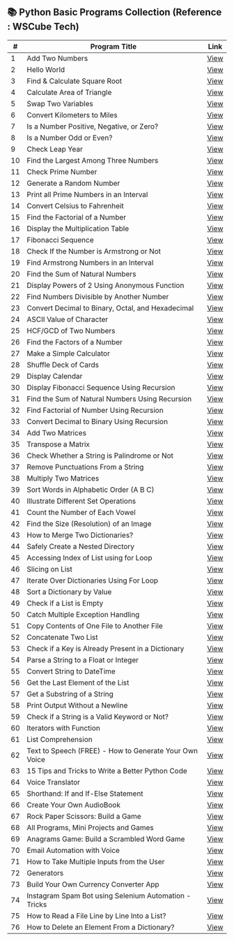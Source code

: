## 📚 Python Basic Programs Collection (Reference : WSCube Tech)

| #  | Program Title                                                  | Link |
|----|----------------------------------------------------------------|------|
| 1  | Add Two Numbers                                                | [View](https://www.online-python.com/1LgSPzrwDG) |
| 2  | Hello World                                                    | [View](https://www.online-python.com/wAgHQm5S9j) |
| 3  | Find & Calculate Square Root                                   | [View](https://www.online-python.com/4yDefOdlbr) |
| 4  | Calculate Area of Triangle                                     | [View](https://www.online-python.com/HInxUNCW7K) |
| 5  | Swap Two Variables                                             | [View](https://www.online-python.com/kA6fEgR3OV) |
| 6  | Convert Kilometers to Miles                                    | [View](https://www.online-python.com/fqxbQXtRCU) |
| 7  | Is a Number Positive, Negative, or Zero?                       | [View](https://www.online-python.com/NdrP08KU7e) |
| 8  | Is a Number Odd or Even?                                       | [View](https://www.online-python.com/DHg7AFx1uU) |
| 9  | Check Leap Year                                                | [View](https://www.online-python.com/XEzAHWcRLT) |
| 10 | Find the Largest Among Three Numbers                           | [View](https://www.online-python.com/qeJRQsbByU) |
| 11 | Check Prime Number                                             | [View](https://www.online-python.com/PEK9kBZlUe) |
| 12 | Generate a Random Number                                       | [View](https://www.online-python.com/t0qkerojD8) |
| 13 | Print all Prime Numbers in an Interval                         | [View](https://www.online-python.com/t5nEBVs7H0) |
| 14 | Convert Celsius to Fahrenheit                                  | [View](https://www.online-python.com/g6etIDZUkf) |
| 15 | Find the Factorial of a Number                                 | [View](https://www.online-python.com/PwO6ekz9dS) |
| 16 | Display the Multiplication Table                               | [View](https://www.online-python.com/LKaqnQSNDT) |
| 17 | Fibonacci Sequence                                             | [View](https://www.online-python.com/W0BU51fFIb) |
| 18 | Check If the Number is Armstrong or Not                        | [View](https://www.online-python.com/FUHe3DKQTt) |
| 19 | Find Armstrong Numbers in an Interval                          | [View](https://www.online-python.com/xrOQb3C2oH) |
| 20 | Find the Sum of Natural Numbers                                | [View](https://www.online-python.com/tygSLp7mRO) |
| 21 | Display Powers of 2 Using Anonymous Function                   | [View](https://www.online-python.com/bdNDEsj3Cq) |
| 22 | Find Numbers Divisible by Another Number                       | [View](https://www.online-python.com/O2Ml1jkVB0) |
| 23 | Convert Decimal to Binary, Octal, and Hexadecimal              | [View](https://www.online-python.com/eMoQabm6cI) |
| 24 | ASCII Value of Character                                       | [View](https://www.online-python.com/MXA4nlFKbz) |
| 25 | HCF/GCD of Two Numbers                                         | [View](https://www.online-python.com/pc4y0PgjvR) |
| 26 | Find the Factors of a Number                                   | [View](https://www.online-python.com/wShDxUl62c) |
| 27 | Make a Simple Calculator                                       | [View](https://www.online-python.com/vm5iHIlwVb) |
| 28 | Shuffle Deck of Cards                                          | [View](https://www.online-python.com/Haf8MDlXtj) |
| 29 | Display Calendar                                               | [View](https://www.online-python.com/QUwxiRlsek) |
| 30 | Display Fibonacci Sequence Using Recursion                     | [View](https://www.online-python.com/xqoTpF4hsC) |
| 31 | Find the Sum of Natural Numbers Using Recursion                | [View](https://www.online-python.com/JcOwx8j6np) |
| 32 | Find Factorial of Number Using Recursion                       | [View](https://www.online-python.com/O4kdsHmPb5) |
| 33 | Convert Decimal to Binary Using Recursion                      | [View](https://www.online-python.com/XAzYdItsEn) |
| 34 | Add Two Matrices                                               | [View](https://www.online-python.com/rhvlFp9BPo) |
| 35 | Transpose a Matrix                                             | [View](https://www.online-python.com/Va9JyY6Hqi) |
| 36 | Check Whether a String is Palindrome or Not                    | [View](https://www.online-python.com/P6gz7yvcOM) |
| 37 | Remove Punctuations From a String                              | [View](https://www.online-python.com/idvTsHCmWj) |
| 38 | Multiply Two Matrices                                          | [View](https://www.online-python.com/4ZqoG6CkVx) |
| 39 | Sort Words in Alphabetic Order (A B C)                         | [View](https://www.online-python.com/Oi1aDYtMqK) |
| 40 | Illustrate Different Set Operations                            | [View](https://www.online-python.com/Pef6ym7T0Z) |
| 41 | Count the Number of Each Vowel                                 | [View](https://www.online-python.com/qWdxIM3Rnp) |
| 42 | Find the Size (Resolution) of an Image                         | [View](https://www.online-python.com/rHfcRdgw9P) |
| 43 | How to Merge Two Dictionaries?                                 | [View](https://www.online-python.com/wQcz9WxfRV) |
| 44 | Safely Create a Nested Directory                               | [View](https://www.online-python.com/yzAl4Gqmg6) |
| 45 | Accessing Index of List using for Loop                         | [View](https://www.online-python.com/4ZQIxrjT6X) |
| 46 | Slicing on List                                                | [View](https://www.online-python.com/0HzmTGtQkL) |
| 47 | Iterate Over Dictionaries Using For Loop                       | [View](https://www.online-python.com/YPUfvm7SGn) |
| 48 | Sort a Dictionary by Value                                     | [View](https://www.online-python.com/KaEgvUTSQm) |
| 49 | Check if a List is Empty                                       | [View](https://www.online-python.com/6FUXhqZHDA) |
| 50 | Catch Multiple Exception Handling                              | [View](https://www.online-python.com/ek9MmRLQ5H) |
| 51 | Copy Contents of One File to Another File                      | [View](https://www.online-python.com/ZFKUhag2wl) |
| 52 | Concatenate Two List                                           | [View](https://www.online-python.com/Cfpl2THE78) |
| 53 | Check if a Key is Already Present in a Dictionary              | [View](https://www.online-python.com/Ke6I1vuOgf) |
| 54 | Parse a String to a Float or Integer                           | [View](https://www.online-python.com/Ke6I1vuOgf) |
| 55 | Convert String to DateTime                                     | [View](https://www.online-python.com/pylKZgAQn0) |
| 56 | Get the Last Element of the List                               | [View](https://www.online-python.com/yShPRL3mZ1) |
| 57 | Get a Substring of a String                                    | [View](https://www.online-python.com/gonjtdT5VX) |
| 58 | Print Output Without a Newline                                 | [View](https://www.online-python.com/5Gocat4VqH) |
| 59 | Check if a String is a Valid Keyword or Not?                   | [View](https://www.online-python.com/3D20SIc4Ra) |
| 60 | Iterators with Function                                        | [View](https://www.online-python.com/QW0PfL5273) |
| 61 | List Comprehension                                             | [View](https://www.online-python.com/3EHfyOdTzR) |
| 62 | Text to Speech (FREE) - How to Generate Your Own Voice         | [View](https://www.online-python.com/Zgh0bqjkIU) |
| 63 | 15 Tips and Tricks to Write a Better Python Code               | [View](https://www.online-python.com/23EH0P8qu1) |
| 64 | Voice Translator                                               | [View](https://www.online-python.com/U80NsarELx) |
| 65 | Shorthand: If and If-Else Statement                            | [View](https://www.online-python.com/S5mRJbV7D6) |
| 66 | Create Your Own AudioBook                                      | [View](https://www.online-python.com/F3lXxt1DM6) |
| 67 | Rock Paper Scissors: Build a Game                              | [View](https://www.online-python.com/mVgzjQMYXL) |
| 68 | All Programs, Mini Projects and Games                          | [View]() |
| 69 | Anagrams Game: Build a Scrambled Word Game                     | [View](https://www.online-python.com/4SCZup7Eoj) |
| 70 | Email Automation with Voice                                    | [View](https://www.online-python.com/wWjGeMKdLZ) |
| 71 | How to Take Multiple Inputs from the User                      | [View](https://www.online-python.com/oYjlMaWNTZ) |
| 72 | Generators                                                     | [View](https://www.online-python.com/YRf2HmoGCJ) |
| 73 | Build Your Own Currency Converter App                          | [View](https://www.online-python.com/XM3KbgpLY2) |
| 74 | Instagram Spam Bot using Selenium Automation - Tricks          | [View](https://www.online-python.com/Q9UgyF8vPR) |
| 75 | How to Read a File Line by Line Into a List?                   | [View](https://www.online-python.com/1v2NX6BK5J) |
| 76 | How to Delete an Element From a Dictionary?                    | [View](https://www.online-python.com/VmqAKFzTtQ) |






